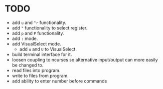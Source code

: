 # TODO  
- add ```u``` and ```^r``` functionality.
- add ``"`` functionality to select register.
- add ``p`` and ```P``` functionality.
- add ``:`` mode.
- add VisualSelect mode.
  - add ```u``` and ```U``` to VisualSelect.
- build terminal interface for it.
- loosen coupling to ncurses so alternative input/output can more easily be changed to.
- read files into program.
- write to files from program.
- add ability to enter number before commands



